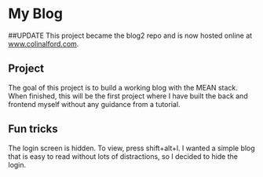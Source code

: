 # My Blog

##UPDATE
This project became the blog2 repo and is now hosted online at www.colinalford.com.

## Project
The goal of this project is to build a working blog with the MEAN stack. When finished, this will be the first project where I have built the back and frontend myself without any guidance from a tutorial.

## Fun tricks
The login screen is hidden. To view, press shift+alt+l. I wanted a simple blog that is easy to read without lots of distractions, so I decided to hide the login.
